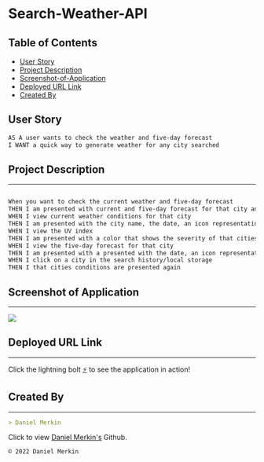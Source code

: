 # Search-Weather-API

## Table of Contents
  - [User Story](#user-story)
  - [Project Description](#project-description)
  - [Screenshot-of-Application](#screenshot-of-application)
  - [Deployed URL Link](#deployed-url-link)
  - [Created By](#created-by)

## User Story

```md
AS A user wants to check the weather and five-day forecast
I WANT a quick way to generate weather for any city searched
```

## Project Description
---

```md

When you want to check the current weather and five-day forecast
THEN I am presented with current and five-day forecast for that city and that city is added to local storage
WHEN I view current weather conditions for that city
THEN I am presented with the city name, the date, an icon representation of weather conditions, the temperature, the humidity, the wind speed, and the UV index
WHEN I view the UV index
THEN I am presented with a color that shows the severity of that cities UV index
WHEN I view the five-day forecast for that city
THEN I am presented with a presented with the date, an icon representation of weather conditions, the temperature, the wind speed, and the humidity
WHEN I click on a city in the search history/local storage
THEN I that cities conditions are presented again
```
## Screenshot of Application
---
<img src="./Develop/Images/screenshot.png">

## Deployed URL Link
---

Click the lightning bolt [⚡](#) to see the application in action!

## Created By
---

```md
> Daniel Merkin
```

Click to view <a href="https://github.com/dmerk2">Daniel Merkin's</a> Github.

```md
© 2022 Daniel Merkin
```